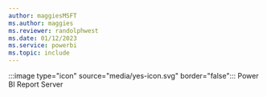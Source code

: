 ```yaml
---
author: maggiesMSFT
ms.author: maggies
ms.reviewer: randolphwest
ms.date: 01/12/2023
ms.service: powerbi
ms.topic: include
---
```

:::image type="icon" source="media/yes-icon.svg" border="false"::: Power BI Report Server